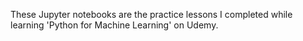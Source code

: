 These Jupyter notebooks are the practice lessons I completed while learning 'Python for Machine Learning' on Udemy.
